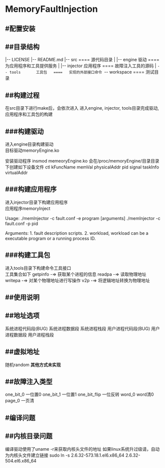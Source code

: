 MemoryFaultInjection
=======

#配置安装
-------

##目录结构
-------
|-- LICENSE
|-- README.md
|-- src                      ====   源代码目录
|   |-- engine      驱动     ====   为应用程序和工具提供服务
|   |-- injector    应用程序 ====   故障注入工具的源码
|   `-- tools       工具包   ====   实现的外部接口命令
`-- workspace                ====   测试目录

##构建过程
-------
在src目录下进行make后，会依次进入
进入engine, injector, tools目录完成驱动, 应用程序和工具包的构建

###构建驱动
-------

进入engine目录构建驱动              
目标驱动memoryEngine.ko

安装驱动程序
insmod memeoryEngine.ko
会在/proc/memoryEngine/目录目录下创建如下设备文件
ctl  kFuncName  memVal  physicalAddr  pid  signal  taskInfo  virtualAddr



###构建应用程序
-------

进入injector目录下构建应用程序      
应用程序memoryInject

Usage:
    ./memInjector -c fault.conf -e program [arguments]
    ./memInjector -c fault.conf -p pid

Arguments:
    1.  fault description scripts.
    2.  workload, workload can be a executable program or a running process ID.


###构建工具包
-------

进入tools目录下构建命令工具接口     
工具集合如下
getpinfo -=>    获取某个进程的信息
readpa   -=>    读取物理地址
writepa  -=>    对某个物理地址进行写操作
v2p      -=>    将逻辑地址转换为物理地址

##使用说明
-------

##地址选项
-------

系统进程代码段(BUG)
系统进程数据段
系统进程栈段
用户进程代码段(BUG)
用户进程数据段
用户进程栈段

##虚拟地址
-------

随机random
**其他方式未实现**


##故障注入类型
-------
one_bit_0       一位置0
one_bit_1       一位置1
one_bit_flip    一位反转
word_0          word清0
page_0          一页清

#编译问题
-------

##内核目录问题
-------
编译驱动使用了uname -r来获取内核头文件的地址
如果linux系统升过级请，自动为内核头文件建立链接
sudo ln -s 2.6.32-573.18.1.el6.x86_64 2.6.32-504.el6.x86_64
